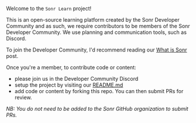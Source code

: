 Welcome to the `Sonr Learn` project!

This is an open-source learning platform created by the Sonr Developer Community and as such, we require contributors to be members of the Sonr Developer Community. We use planning and communication tools, such as Discord.

To join the Developer Community, I'd recommend reading our [What is Sonr](https://www.onsonr.com/about) post.

Once you're a member, to contribute code or content:

- please join us in the Developer Community Discord
- setup the project by visiting our [README.md](./README.md)
- add code or content by forking this repo. You can then submit PRs for review.

_NB: You do not need to be added to the Sonr GitHub organization to
submit PRs._
